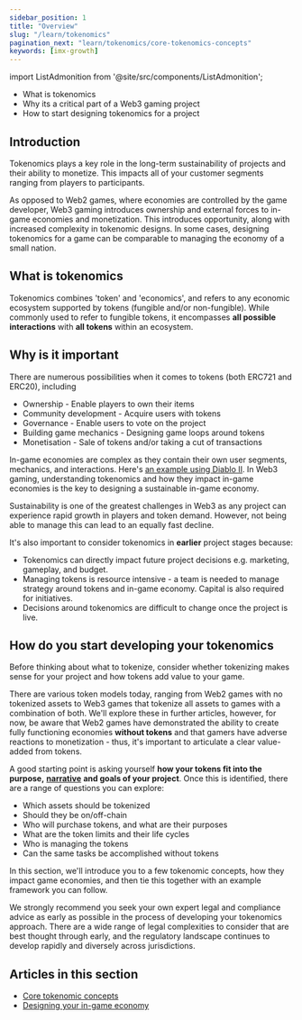 ```yaml
---
sidebar_position: 1
title: "Overview"
slug: "/learn/tokenomics"
pagination_next: "learn/tokenomics/core-tokenomics-concepts"
keywords: [imx-growth]
---
```


import ListAdmonition from '@site/src/components/ListAdmonition';

<ListAdmonition>
    <ul>
        <li>What is tokenomics</li>
        <li>Why its a critical part of a Web3 gaming project</li>
        <li>How to start designing tokenomics for a project</li>
    </ul>
</ListAdmonition>

## Introduction

Tokenomics plays a key role in the long-term sustainability of projects and their ability to monetize. This impacts all of your customer segments ranging from players to participants.

As opposed to Web2 games, where economies are controlled by the game developer, Web3 gaming introduces ownership and external forces to in-game economies and monetization. This introduces opportunity, along with increased complexity in tokenomic designs. In some cases, designing tokenomics for a game can be comparable to managing the economy of a small nation.

## What is tokenomics

Tokenomics combines 'token' and 'economics', and refers to any economic ecosystem supported by tokens (fungible and/or non-fungible). While commonly used to refer to fungible tokens, it encompasses **all possible interactions** with **all tokens** within an ecosystem.

## Why is it important

There are numerous possibilities when it comes to tokens (both ERC721 and ERC20), including

- Ownership - Enable players to own their items
- Community development - Acquire users with tokens
- Governance - Enable users to vote on the project
- Building game mechanics - Designing game loops around tokens
- Monetisation - Sale of tokens and/or taking a cut of transactions

In-game economies are complex as they contain their own user segments, mechanics, and interactions. Here's [an example using Diablo II](https://metaversus.substack.com/p/diablo-ii). In Web3 gaming, understanding tokenomics and how they impact in-game economies is the key to designing a sustainable in-game economy.

Sustainability is one of the greatest challenges in Web3 as any project can experience rapid growth in players and token demand. However, not being able to manage this can lead to an equally fast decline.

It's also important to consider tokenomics in **earlier** project stages because:

- Tokenomics can directly impact future project decisions e.g. marketing, gameplay, and budget.
- Managing tokens is resource intensive - a team is needed to manage strategy around tokens and in-game economy. Capital is also required for initiatives.
- Decisions around tokenomics are difficult to change once the project is live.

## How do you start developing your tokenomics

Before thinking about what to tokenize, consider whether tokenizing makes sense for your project and how tokens add value to your game.

There are various token models today, ranging from Web2 games with no tokenized assets to Web3 games that tokenize all assets to games with a combination of both. We'll explore these in further articles, however, for now, be aware that Web2 games have demonstrated the ability to create fully functioning economies **without tokens** and that gamers have adverse reactions to monetization - thus, it's important to articulate a clear value-added from tokens.

A good starting point is asking yourself **how your tokens fit into the purpose,** [**narrative**](../learn/../narrative/overview.md) **and goals of your project**. Once this is identified, there are a range of questions you can explore:

- Which assets should be tokenized
- Should they be on/off-chain
- Who will purchase tokens, and what are their purposes
- What are the token limits and their life cycles
- Who is managing the tokens
- Can the same tasks be accomplished without tokens

In this section, we'll introduce you to a few tokenomic concepts, how they impact game economies, and then tie this together with an example framework you can follow.

We strongly recommend you seek your own expert legal and compliance advice as early as possible in the process of developing your tokenomics approach. There are a wide range of legal complexities to consider that are best thought through early, and the regulatory landscape continues to develop rapidly and diversely across jurisdictions.

## Articles in this section

- [Core tokenomic concepts](core-tokenomics-concepts)
- [Designing your in-game economy](designing-in-game-economies)
